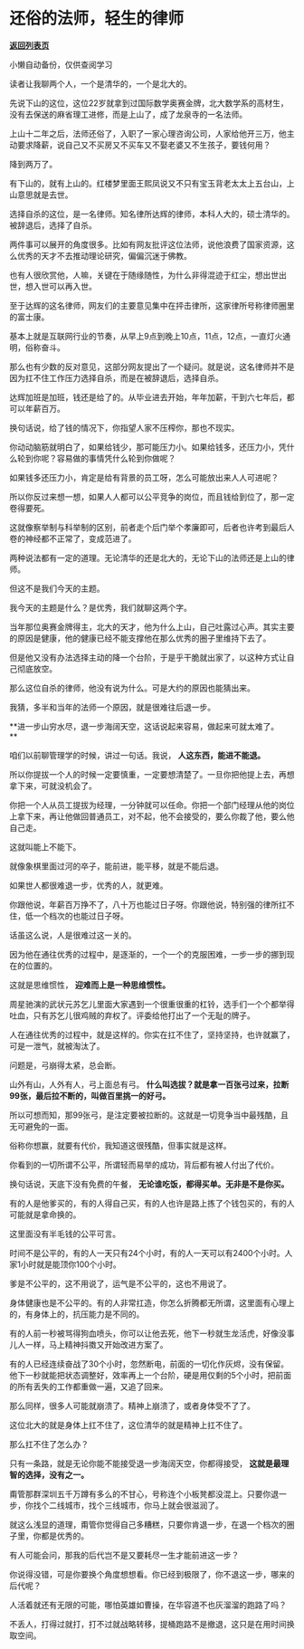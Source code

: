 # 还俗的法师，轻生的律师

[**返回列表页**](/gzh/记忆承载3)

小懒自动备份，仅供查阅学习

读者让我聊两个人，一个是清华的，一个是北大的。  

  

先说下山的这位，这位22岁就拿到过国际数学奥赛金牌，北大数学系的高材生，没有去保送的麻省理工进修，而是上山了，成了龙泉寺的一名法师。

  

上山十二年之后，法师还俗了，入职了一家心理咨询公司，人家给他开三万，他主动要求降薪，说自己又不买房又不买车又不娶老婆又不生孩子，要钱何用？  

  

降到两万了。

  

有下山的，就有上山的。红楼梦里面王熙凤说又不只有宝玉背老太太上五台山，上山意思就是去世。  

  

选择自杀的这位，是一名律师。知名律所达辉的律师，本科人大的，硕士清华的。被辞退后，选择了自杀。  

  

两件事可以展开的角度很多。比如有网友批评这位法师，说他浪费了国家资源，这么优秀的天才不去推动理论研究，偏偏沉迷于佛教。  

  

也有人很欣赏他，人嘛，关键在于随缘随性，为什么非得混迹于红尘，想出世出世，想入世可以再入世。  

  

至于达辉的这名律师，网友们的主要意见集中在抨击律所，这家律所号称律师圈里的富士康。  

  

基本上就是互联网行业的节奏，从早上9点到晚上10点，11点，12点，一直灯火通明，俗称奋斗。  

  

那么也有少数的反对意见，这部分网友提出了一个疑问。就是说，这名律师并不是因为扛不住工作压力选择自杀，而是在被辞退后，选择自杀。  

  

达辉加班是加班，钱还是给了的。从毕业进去开始，年年加薪，干到六七年后，都可以年薪百万。  

  

换句话说，给了钱的情况下，你指望人家不压榨你，那也不现实。  

  

你动动脑筋就明白了，如果给钱少，那可能压力小。如果给钱多，还压力小，凭什么轮到你呢？容易做的事情凭什么轮到你做呢？

  

如果钱多还压力小，肯定是给有背景的员工呀，怎么可能放出来人人可进呢？  

  

所以你反过来想一想，如果人人都可以公平竞争的岗位，而且钱给到位了，那一定卷得要死。

  

这就像察举制与科举制的区别，前者走个后门举个孝廉即可，后者也许考到最后人卷的神经都不正常了，变成范进了。

  

两种说法都有一定的道理。无论清华的还是北大的，无论下山的法师还是上山的律师。  

  

但这不是我们今天的主题。  

  

我今天的主题是什么？是优秀，我们就聊这两个字。

  

当年那位奥赛金牌得主，北大的天才，他为什么上山，自己吐露过心声。其实主要的原因是健康，他的健康已经不能支撑他在那么优秀的圈子里维持下去了。

  

但是他又没有办法选择主动的降一个台阶，于是乎干脆就出家了，以这种方式让自己彻底放空。

  

那么这位自杀的律师，他没有说为什么。可是大约的原因也能猜出来。  

  

我猜，多半和当年的法师一个原因，就是很难往后退一步。  

  

 **进一步山穷水尽，退一步海阔天空，这话说起来容易，做起来可就太难了。  
**

  

咱们以前聊管理学的时候，讲过一句话。我说， **人这东西，能进不能退。**  

  

所以你提拔一个人的时候一定要慎重，一定要想清楚了。一旦你把他提上去，再想拿下来，可就没机会了。  

  

你把一个人从员工提拔为经理，一分钟就可以任命。你把一个部门经理从他的岗位上拿下来，再让他做回普通员工，对不起，他不会接受的，要么你裁了他，要么他自己走。  

  

这就叫能上不能下。

  

就像象棋里面过河的卒子，能前进，能平移，就是不能后退。  

  

如果世人都很难退一步，优秀的人，就更难。  

  

你跟他说，年薪百万挣不了，八十万也能过日子呀。你跟他说，特别强的律所扛不住，低一个档次的也能过日子呀。  

  

话虽这么说，人是很难过这一关的。  

  

因为他在通往优秀的过程中，是逐渐的，一个一个的克服困难，一步一步的挪到现在的位置的。  

  

这就是思维惯性， **迎难而上是一种思维惯性。**

  

周星驰演的武状元苏乞儿里面大家遇到一个很重很重的杠铃，选手们一个个都举得吐血，只有苏乞儿很鸡贼的弃权了。评委给他打出了一个无耻的牌子。  

  

人在通往优秀的过程中，就是这样的。你实在扛不住了，坚持坚持，也许就赢了，可是一泄气，就被淘汰了。  

  

问题是，弓崩得太紧，总会断。  

  

山外有山，人外有人，弓上面总有弓。 **什么叫选拔？就是拿一百张弓过来，拉断99张，最后拉不断的，叫做百里挑一的好弓。**

  

所以可想而知，那99张弓，是注定要被拉断的。这就是一切竞争当中最残酷，且无可避免的一面。

  

俗称你想赢，就要有代价，我知道这很残酷，但事实就是这样。  

  

你看到的一切所谓不公平，所谓轻而易举的成功，背后都有被人付出了代价。

  

换句话说，天底下没有免费的午餐， **无论谁吃饭，都得买单。无非是不是你买。**

  

有的人是他爹买的，有的人得自己买，有的人也许是路上拣了个钱包买的，有的人可能就是拿命换的。  

  

这里面没有半毛钱的公平可言。  

  

时间不是公平的，有的人一天只有24个小时，有的人一天可以有2400个小时。人家1小时就是能顶你100个小时。  

  

爹是不公平的，这不用说了，运气是不公平的，这也不用说了。  

  

身体健康也是不公平的。有的人非常扛造，你怎么折腾都无所谓，这里面有心理上的，有身体上的，抗压能力是不同的。  

  

有的人前一秒被骂得狗血喷头，你可以让他去死，他下一秒就生龙活虎，好像没事儿人一样，马上精神抖擞又开始改进方案了。  

  

有的人已经连续奋战了30个小时，忽然断电，前面的一切化作灰烬，没有保留。他下一秒就能把状态调整好，效率再上一个台阶，硬是用仅剩的5个小时，把前面的所有丢失的工作都重做一遍，又追了回来。  

  

那么同样，很多人可能就崩溃了。精神上崩溃了，或者身体受不了了。  

  

这位北大的就是身体上扛不住了，这位清华的就是精神上扛不住了。  

  

那么扛不住了怎么办？  

  

只有一条路，就是无论你能不能接受退一步海阔天空，你都得接受， **这就是最理智的选择，没有之一。**  

  

甭管那群深圳五千万蹲有多么的不甘心，号称连个小板凳都没混上。只要你退一步，你找个二线城市，找个三线城市，你马上就会很滋润了。  

  

就这么浅显的道理，甭管你觉得自己多糟糕，只要你肯退一步，在退一个档次的圈子里，你都是优秀的。  

  

有人可能会问，那我的后代岂不是又要耗尽一生才能前进这一步？

  

你说得没错，可是你要换个角度想想看。你已经到极限了，你不退这一步，哪来的后代呢？  

  

人活着就还有无限的可能，哪怕英雄如曹操，在华容道不也灰溜溜的跑路了吗？  

  

不丢人，打得过就打，打不过就战略转移，提桶跑路不是撤退，这只是在用时间换取空间。

